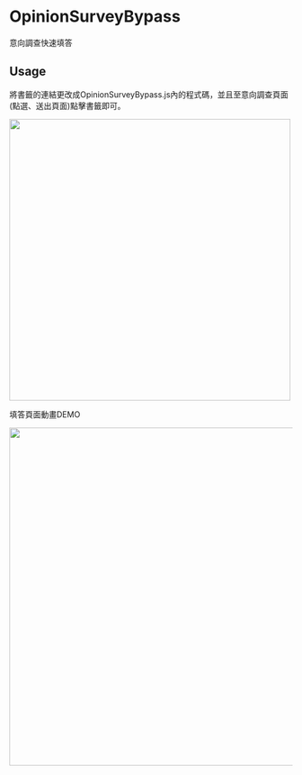 # OpinionSurveyBypass
意向調查快速填答
## Usage
將書籤的連結更改成OpinionSurveyBypass.js內的程式碼，並且至意向調查頁面(點選、送出頁面)點擊書籤即可。  

<img src="https://i.imgur.com/C506Hpq.png" width="500"/>  

填答頁面動畫DEMO  

<img src="https://i.imgur.com/Rt9PwnR.gif" width="600" />
